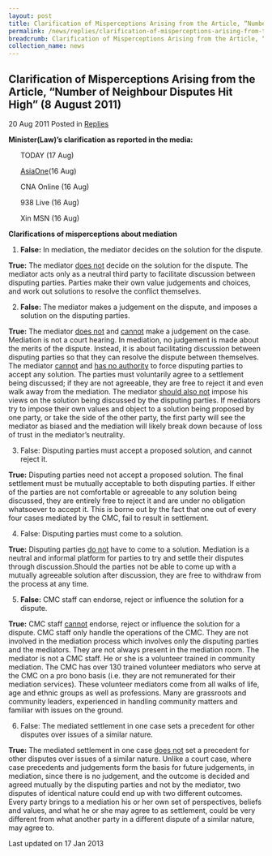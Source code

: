 ```yaml
---
layout: post
title: Clarification of Misperceptions Arising from the Article, “Number of Neighbour Disputes Hit High” (8 August 2011)
permalink: /news/replies/clarification-of-misperceptions-arising-from-the-article-number-of-neighbour-disputes-hit-high/
breadcrumb: Clarification of Misperceptions Arising from the Article, “Number of Neighbour Disputes Hit High” (8 August 2011)
collection_name: news
---
```


Clarification of Misperceptions Arising from the Article, “Number of Neighbour Disputes Hit High” (8 August 2011)
---

20 Aug 2011 Posted in [Replies](/news/replies/)

**Minister(Law)’s clarification as reported in the media:**

<ul>TODAY (17 Aug)</ul>
<ul><a href="https://www.asiaone.com/News/AsiaOne+News/Singapore/Story/A1Story20110816-294757/3.html">AsiaOne</a>(16 Aug)</ul>
<ul>CNA Online (16 Aug)</ul>
<ul>938 Live (16 Aug)</ul>
<ul>Xin MSN (16 Aug)</ul>

**Clarifications of misperceptions about mediation**

1. **False:** In mediation, the mediator decides on the solution for the dispute.

**True:** The mediator <u>does not</u> decide on the solution for the dispute. The mediator acts only as a neutral third party to facilitate discussion between disputing parties. Parties make their own value judgements and choices, and work out solutions to resolve the conflict themselves.

2. **False:** The mediator makes a judgement on the dispute, and imposes a solution on the disputing parties.

**True:** The mediator <u>does not</u> and <u>cannot</u> make a judgement on the case.  Mediation is not a court hearing.  In mediation, no judgement is made about the merits of the dispute.  Instead, it is about facilitating discussion between disputing parties so that they can resolve the dispute between themselves.  The mediator <u>cannot</u> and <u>has no authority</u> to force disputing parties to accept any solution.  The parties must voluntarily agree to a settlement being discussed; if they are not agreeable, they are free to reject it and even walk away from the mediation.  The mediator <u>should also not</u> impose his views on the solution being discussed by the disputing parties.  If mediators try to impose their own values and object to a solution being proposed by one party, or take the side of the other party, the first party will see the mediator as biased and the mediation will likely break down because of loss of trust in the mediator’s neutrality.

3. False: Disputing parties must accept a proposed solution, and cannot reject it.

**True:** Disputing parties need not accept a proposed solution. The final settlement must be mutually acceptable to both disputing parties.  If either of the parties are not comfortable or agreeable to any solution being discussed, they are entirely free to reject it and are under no obligation whatsoever to accept it. This is borne out by the fact that one out of every four cases mediated by the CMC, fail to result in settlement.

4. False: Disputing parties must come to a solution. 

**True:** Disputing parties <u>do not</u> have to come to a solution. Mediation is a neutral and informal platform for parties to try and settle their disputes through discussion.Should the parties not be able to come up with a mutually agreeable solution after discussion, they are free to withdraw from the process at any time.

5. **False:** CMC staff can endorse, reject or influence the solution for a dispute. 

**True:** CMC staff <u>cannot</u> endorse, reject or influence the solution for a dispute. CMC staff only handle the operations of the CMC.  They are not involved in the mediation process which involves only the disputing parties and the mediators.  They are not always present in the mediation room.  The mediator is not a CMC staff.  He or she is a volunteer trained in community mediation. The CMC has over 130 trained volunteer mediators who serve at the CMC on a pro bono basis (i.e. they are not remunerated for their mediation services). These volunteer mediators come from all walks of life, age and ethnic groups as well as professions. Many are grassroots and community leaders, experienced in handling community matters and familiar with issues on the ground.

6. False: The mediated settlement in one case sets a precedent for other disputes over issues of a similar nature.

**True:** The mediated settlement in one case <u>does not</u> set a precedent for other disputes over issues of a similar nature. Unlike a court case, where case precedents and judgements form the basis for future judgements, in mediation, since there is no judgement, and the outcome is decided and agreed mutually by the disputing parties and not by the mediator, two disputes of identical nature could end up with two different outcomes.  Every party brings to a mediation his or her own set of perspectives, beliefs and values, and what he or she may agree to as settlement, could be very different from what another party in a different dispute of a similar nature, may agree to.

<p class="right-side-updated">Last updated on 17 Jan 2013</p>
